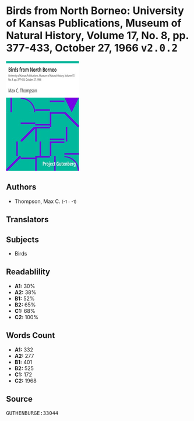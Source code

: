 # Birds from North Borneo: University of Kansas Publications, Museum of Natural History, Volume 17, No. 8, pp. 377-433, October 27, 1966 <kbd>v2.0.2</kbd>

![](./cover.medium.jpg "")

## Authors


 - Thompson, Max C. <small>(-1 - -1)</small>

## Translators



## Subjects


 - Birds

## Readablility


 - **A1:** 30%
 - **A2:** 38%
 - **B1:** 52%
 - **B2:** 65%
 - **C1:** 68%
 - **C2:** 100%

## Words Count


 - **A1:** 332
 - **A2:** 277
 - **B1:** 401
 - **B2:** 525
 - **C1:** 172
 - **C2:** 1968

## Source


<kbd>GUTHENBURGE:33044</kbd>

